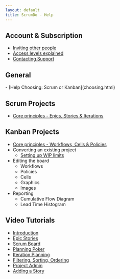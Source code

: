 ```yaml
---
layout: default
title: ScrumDo - Help
---
```


<h2>Account &amp; Subscription</h2>

- <a href="invite.html">Inviting other people</a>
- <a href="invite.html">Access levels explained</a>
- <a href="http://support.scrumdo.com/">Contacting Support</a>


<h2>General</h2>
- [Help Choosing: Scrum or Kanban](choosing.html)

<h2>Scrum Projects</h2>

- <a href="scrum/core.html">Core principles - Epics, Stories &amp; Iterations</a>   



<h2>Kanban Projects</h2>

- <a href="kanban/core.html">Core principles - Workflows, Cells &amp; Policies</a>
- Converting an existing project
  - [Setting up WIP limits](kanban/kanbanize_wip.html) 
- Editing the board
    - Workflows
    - Policies
    - Cells
    - Graphics
    - Images
- Reporting
    - Cumulative Flow Diagram
    - Lead Time Histogram
        
    



<h2>Video Tutorials</h2>

- <a href="introvideo.html">Introduction</a>
- <a href="epicvideo.html">Epic Stories</a>             
- <a href="http://www.youtube.com/watch?v=OrTjkG_pUK0">Scrum Board</a>
- <a href="http://www.youtube.com/watch?v=Xdo4nTgO0FE">Planning Poker</a>
- <a href="http://www.youtube.com/watch?v=BisqxQA_ckA">Iteration Planning</a>
- <a href="http://www.youtube.com/watch?v=ei4CJ6mq0Vg">Filtering, Sorting, Ordering</a>
- <a href="http://www.youtube.com/watch?v=omPTJgvDeiA">Project Admin</a>
- <a href="http://www.youtube.com/watch?v=sW199RSLfIk">Adding a Story</a>



